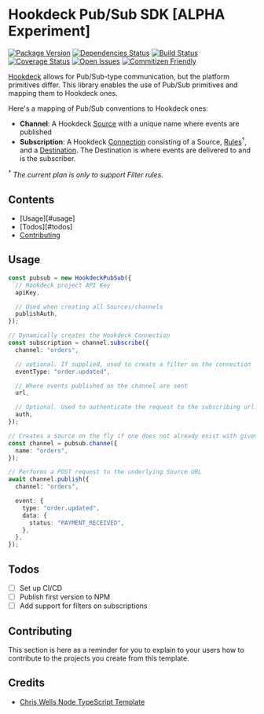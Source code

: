 # Hookdeck Pub/Sub SDK [ALPHA Experiment]

[![Package Version][package-image]][package-url]
[![Dependencies Status][dependencies-image]][dependencies-url]
[![Build Status][build-image]][build-url]
[![Coverage Status][coverage-image]][coverage-url]
[![Open Issues][issues-image]][issues-url]
[![Commitizen Friendly][commitizen-image]][commitizen-url]

[Hookdeck](https://hookdeck.com?ref=github-hookdeck-pubsub) allows for Pub/Sub-type communication, but the platform primitives differ. This library enables the use of Pub/Sub primitives and mapping them to Hookdeck ones.

Here's a mapping of Pub/Sub conventions to Hookdeck ones:

- **Channel**: A Hookdeck [Source](https://hookdeck.com/docs/sources?ref=github-hookdeck-pubsub) with a unique name where events are published
- **Subscription**: A Hookdeck [Connection][connection-docs] consisting of a Source, [Rules](rules-docs)<sup>†</sup>, and a [Destination](destination-docs). The Destination is where events are delivered to and is the subscriber.

_<sup>†</sup> The current plan is only to support Filter rules._

## Contents

- [Usage][#usage]
- [Todos][#todos]
- [Contributing](#contributing)

## Usage

```ts
const pubsub = new HookdeckPubSub({
  // Hookdeck project API Key
  apiKey,

  // Used when creating all Sources/channels
  publishAuth,
});

// Dynamically creates the Hookdeck Connection
const subscription = channel.subscribe({
  channel: "orders",

  // optional. If supplied, used to create a filter on the connection
  eventType: "order.updated",

  // Where events published on the channel are sent
  url,

  // Optional. Used to authenticate the request to the subscribing url.
  auth,
});

// Creates a Source on the fly if one does not already exist with given name
const channel = pubsub.channe({
  name: "orders",
});

// Performs a POST request to the underlying Source URL
await channel.publish({
  channel: "orders",

  event: {
    type: "order.updated",
    data: {
      status: "PAYMENT_RECEIVED",
    },
  },
});
```

## Todos

- [ ] Set up CI/CD
- [ ] Publish first version to NPM
- [ ] Add support for filters on subscriptions

## Contributing

This section is here as a reminder for you to explain to your users how to contribute to the projects you create from this template.

## Credits

- [Chris Wells Node TypeScript Template](https://github.com/leggetter/hookdeck-pubsub)

[connection-docs]: https://hookdeck.com/docs/connections?ref=github-hookdeck-pubsub
[rules-docs]: https://hookdeck.com/docs/connections#connection-rules?ref=github-hookdeck-pubsub
[destination-docs]: https://hookdeck.com/docs/destinations?ref=github-hookdeck-pubsub
[build-image]: https://img.shields.io/github/actions/workflow/status/leggetter/hookdeck-pubsub/ci-build.yaml?branch=master
[build-url]: https://github.com/leggetter/hookdeck-pubsub/actions/workflows/ci-build.yaml
[commitizen-image]: https://img.shields.io/badge/commitizen-friendly-brightgreen.svg
[commitizen-url]: http://commitizen.github.io/cz-cli
[coverage-image]: https://coveralls.io/repos/github/leggetter/hookdeck-pubsub/badge.svg?branch=master
[coverage-url]: https://coveralls.io/github/leggetter/hookdeck-pubsub?branch=master
[dependencies-image]: https://img.shields.io/librariesio/release/npm/typescript-template
[dependencies-url]: https://www.npmjs.com/package/typescript-template?activeTab=dependencies
[issues-image]: https://img.shields.io/github/issues/leggetter/hookdeck-pubsub.svg?style=popout
[issues-url]: https://github.com/leggetter/hookdeck-pubsub/issues
[package-image]: https://img.shields.io/npm/v/typescript-template
[package-url]: https://www.npmjs.com/package/typescript-template
[project-url]: https://github.com/leggetter/hookdeck-pubsub
